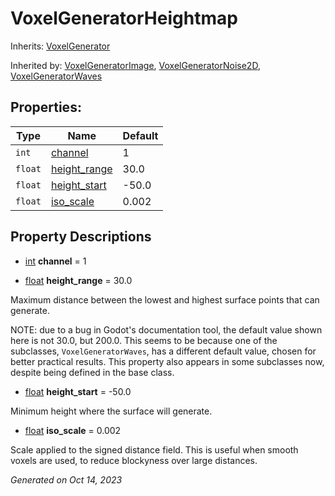 # VoxelGeneratorHeightmap

Inherits: [VoxelGenerator](VoxelGenerator.md)

Inherited by: [VoxelGeneratorImage](VoxelGeneratorImage.md), [VoxelGeneratorNoise2D](VoxelGeneratorNoise2D.md), [VoxelGeneratorWaves](VoxelGeneratorWaves.md)



## Properties: 


Type     | Name                             | Default 
-------- | -------------------------------- | --------
`int`    | [channel](#i_channel)            | 1       
`float`  | [height_range](#i_height_range)  | 30.0    
`float`  | [height_start](#i_height_start)  | -50.0   
`float`  | [iso_scale](#i_iso_scale)        | 0.002   
<p></p>

## Property Descriptions

- [int](https://docs.godotengine.org/en/stable/classes/class_int.html)<span id="i_channel"></span> **channel** = 1


- [float](https://docs.godotengine.org/en/stable/classes/class_float.html)<span id="i_height_range"></span> **height_range** = 30.0

Maximum distance between the lowest and highest surface points that can generate. 

NOTE: due to a bug in Godot's documentation tool, the default value shown here is not 30.0, but 200.0. This seems to be because one of the subclasses, `VoxelGeneratorWaves`, has a different default value, chosen for better practical results. This property also appears in some subclasses now, despite being defined in the base class.

- [float](https://docs.godotengine.org/en/stable/classes/class_float.html)<span id="i_height_start"></span> **height_start** = -50.0

Minimum height where the surface will generate.

- [float](https://docs.godotengine.org/en/stable/classes/class_float.html)<span id="i_iso_scale"></span> **iso_scale** = 0.002

Scale applied to the signed distance field. This is useful when smooth voxels are used, to reduce blockyness over large distances.

_Generated on Oct 14, 2023_
